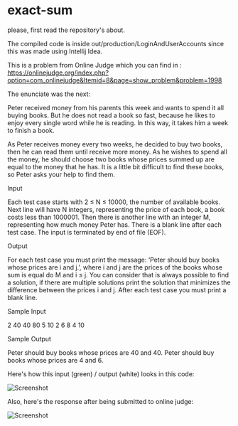 # exact-sum

please, first read the repository's about.

The compiled code is inside out/production/LoginAndUserAccounts since this was made using Intellij Idea.

This is a problem from Online Judge which you can find in : https://onlinejudge.org/index.php?option=com_onlinejudge&Itemid=8&page=show_problem&problem=1998

The enunciate was the next: 

Peter received money from his parents this week and wants to spend it all buying books. But he does
not read a book so fast, because he likes to enjoy every single word while he is reading. In this way, it
takes him a week to finish a book.

As Peter receives money every two weeks, he decided to buy two books, then he can read them until
receive more money. As he wishes to spend all the money, he should choose two books whose prices
summed up are equal to the money that he has. It is a little bit difficult to find these books, so Peter
asks your help to find them.

Input

Each test case starts with 2 ≤ N ≤ 10000, the number of available books. Next line will have N
integers, representing the price of each book, a book costs less than 1000001. Then there is another
line with an integer M, representing how much money Peter has. There is a blank line after each test
case. The input is terminated by end of file (EOF).

Output

For each test case you must print the message: ‘Peter should buy books whose prices are i and
j.’, where i and j are the prices of the books whose sum is equal do M and i ≤ j. You can consider that
is always possible to find a solution, if there are multiple solutions print the solution that minimizes
the difference between the prices i and j. After each test case you must print a blank line.

Sample Input

2
40 40
80
5
10 2 6 8 4
10

Sample Output

Peter should buy books whose prices are 40 and 40.
Peter should buy books whose prices are 4 and 6.

Here's how this input (green) / output (white) looks in this code: 

![Screenshot](Screenshot-2.png)

Also, here's the response after being submitted to online judge: 

![Screenshot](Screenshot-3.png)
